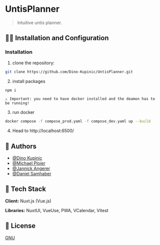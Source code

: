 # UntisPlanner

> Intuitive untis planner.

## 😮‍💨 Installation and Configuration

### Installation
1. clone the repository:
```bash
git clone https://github.com/Dino-Kupinic/UntisPlanner.git
```
2. install packages
```bash
npm i
```
`⚠️ Important: you need to have docker installed and the deamon has to be running!`

3. run docker
```bash
docker compose -f compose_prod.yaml -f compose_dev.yaml up --build
```

4. Head to http://localhost:6500/
   
## 🤠 Authors

- [@Dino Kupinic](https://www.github.com/Dino-Kupinic)
- [@Michael Ploier](https://www.github.com/MPloier)
- [@Jannick Angerer](https://www.github.com/Neuery17Alt)
- [@Daniel Samhaber](https://www.github.com/dsamhabe)

## 🕺 Tech Stack

**Client:** Nuxt.js (Vue.js)

**Libraries:** NuxtUI, VueUse, PWA, VCalendar, Vitest

## 🦋 License

[GNU](https://choosealicense.com/licenses/gpl-3.0/)


